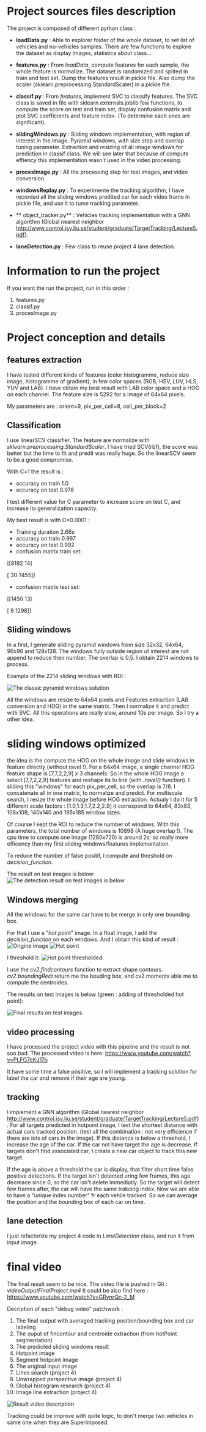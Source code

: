 
# Project sources files description

The project is composed of different python class :

- **loadData.py** : 
Able to explorer folder of the whole dataset, to set list of vehicles and no-vehicles samples.
There are few functions to explore the dataset as display images, statistics about class...

- **features.py** :
From *loadData*, compute features for each sample, the whole feature is normalize. 
The dataset is randomized and splited in train and test set.
Dump the features result in pickle file. 
Also dump the scaler (sklearn.preprocessing.StandardScaler) in a pickle file.

- **classif.py** :
From *features*, implement SVC to classify features. 
The SVC class is saved in file with sklearn.externals.joblib
few functions, to compute the score on test and train set, display confusion matrix and plot SVC coefficients and feature index. (To determine each ones are significant).

- **slidingWindows.py** : 
Sliding windows implementation, with region of interest in the image. 
Pyramid windows, with size step and overlap tuning parameter. 
Extraction and resizing of all image windows for prediction in classif class. 
We will see later that because of compute effiency this implementation wasn't used in the video processing.

- **procesImage.py** :
All the processing step for test images, and video conversion.


- **windowsReplay.py** :
To experimente the tracking algorithm, I have recorded all the sliding windows predited car for each video frame in pickle file, and use it to tume tracking parameter.

- ** object_tracker.py** :
Vehicles tracking implementation with a GNN algorithm (Global nearest neighbor  http://www.control.isy.liu.se/student/graduate/TargetTracking/Lecture5.pdf).

- **laneDetection.py** :
Few class to reuse project 4 lane detection.


# Information to run the project

If you want the run the project, run in this order :

1. features.py
2. classif.py
3. procesImage.py


# Project conception and details

## features extraction	
I have tested different	kinds of features (color histogramme, reduce size image, histogramme of gradient), in few color spaces (RGB, HSV, LUV, HLS, YUV and LAB). 
I have obtain my best result with LAB color space and a HOG on each channel. 
The feature size is 5292 for a image of 64x64 pixels. 

My parameters are : orient=9, pix_per_cell=8, cell_per_block=2

## Classification
I use linearSCV classifier. The feature are normalize with *sklearn.preprocessing.StandardScaler*. I have tried SCV(rbf), the score was better but the time to fit and predit was really huge. 
So the linearSCV seem to be a good compromise.

With C=1 the result is :
- accuracy on train 1.0
- accuracy on test 0.978

I test different value for C parameter to increase score on test C, and increase its generalization capacity.

My best result is with C=0.0001 :

- Training duration 2.66s
- accuracy on train 0.997
- accuracy on test 0.992
- confusion matrix train set: 

 [[8192   14]
 
 [  30 7455]]
- confusion matrix test set: 

 [[1450   13]
 
 [   9 1298]]


## Sliding windows
In a first, I generate sliding pyramid windows from size 32x32, 64x64, 96x96 and 128x128. 
The windows fully outside region of interest are not append to reduce their number.
The overlap is 0.5. I obtain 2214 windows to process.

Example of the 2214 sliding windows with ROI :

![The classic pyramid windows solution](readmeImg/classicPyramidWindowsParamStd.png)

All the windows are resize to 64x64 pixels and Features extraction (LAB conversion and HOG) in the same matrix. 
Then I normalize it and predict with SVC. All this operations are really slow, around 10s per image. 
So I try a other idea.

# sliding windows optimized

the idea is the compute the HOG on the whole image and slide windows in feature directly (without ravel !).
For a 64x64 image, a single channel HOG feature shape is [7,7,2,2,9] x 3 channels.
So in the whole HOG image a select [7,7,2,2,9] features and reshape its to line (with *.ravel()* function).
I sliding this "windows" for each pix_per_cell, so the overlap is 7/8. I concatenate all in one matrix, to normalize and predict.
For multiscale search, I resize the whole image before HOG extraction.
Actualy I do it for 5 different scale factors : [1.0,1.3,1.7,2.2,2.9] it correspond to 64x64, 83x83, 108x108, 140x140 and 185x185 window sizes.

Of course I kept the ROI to reduce the number of windows.
With this parameters, the total number of windows is 10898 (A huge overlap !).
The cpu time to compute one image (1280x720) is around 2s, so really more efficency than my first sliding windows/features implemantation.


To reduce the number of false positif, I compute and threshold on *decision_function*.

The result on test images is below:
![The detection result on test images is below](readmeImg/multiScaleResult.png)


## Windows merging
All the windows for the same car have to be merge in only one bounding box.

For that I use a "*hot point*" image. In a float image, I add the *decision_function* on each windows. And I obtain this kind of result :
![Origine image](readmeImg/ProcessTest1.png)
![Hot point](readmeImg/hotpoint.png)

I threshold it:
![Hot point thresholded](readmeImg/hotpointThreshold.png)

I use the *cv2.findcontours* function to extract shape contours. *cv2.boundingRect* return me the bouding box, 
and cv2.moments able me to compute the centroides.

The results on test images is below (green : adding of thresholded hot point):

![Final results on test images](readmeImg/multiScaleResultHotpoint.png)

## video processing

I have processed the project video with this pipeline and the result is not soo bad. The processed video is here: https://www.youtube.com/watch?v=PLFG7eKJ17o

It have some time a false positive, so I will implement a tracking solution for label the car and remove if their age are young.

## tracking
I implement a GNN algorithm (Global nearest neighbor  http://www.control.isy.liu.se/student/graduate/TargetTracking/Lecture5.pdf).
For all targets predicted in hotpoint image, I test the shortest distance with actual cars tracked position. (test all the combination : not very efficience if there are lots of cars in the image).
If this distance is below a threshold, I increase the age of the car. 
If the car not have target the age is decrease.
If targets don't find associated car, I create a new car object to track this new target.

If the age is above a threshold the car is display, that filter short time false positive detections. If the target isn't detected uring few frames, this age decreace since 0, so the car isn't delete immediatly. So the target will detect few frames after, the car will have the same trakcing index.
Now we are able to have a "unique index number" fr each vehile tracked. 
So we can average the position and the bounding box of each car on time. 

## lane detection
I just refactorize my project 4 code in *LaneDetection* class, and run it from input image.

# final video
The final result seem to be nice. 
The video file is pushed in Git : *videoOutputFinalProject.mp4*
It could be also find here : https://www.youtube.com/watch?v=GRynrQc-2_M


Decription of each "debug video" patchwork :
1. The final output with averaged tracking position/bounding box and car labeling
2. The ouput of fincontour and centroide extraction (from hotPoint segmentation)
3. The predicted sliding windows result
4. Hotpoint image
5. Segment hotpoint image
6. The original input image
7. Lines search (project 4)
8. Unwrapped perspective image (project 4)
9. Global histogram research (project 4)
10. Image line extraction (project 4)



![Result video description](readmeImg/finalVideoDescription.png)

Tracking could be improve with quite logic, to don't merge two vehicles in same one when they are Superimposed. 



